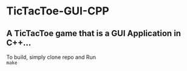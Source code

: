 # TicTacToe-GUI-CPP
## A TicTacToe game that is a GUI Application in C++...

To build, simply clone repo and Run<br>
    ```make```
